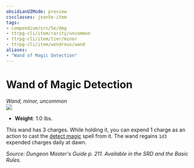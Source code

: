 ```yaml
---
obsidianUIMode: preview
cssclasses: json5e-item
tags:
- compendium/src/5e/dmg
- ttrpg-cli/item/rarity/uncommon
- ttrpg-cli/item/tier/minor
- ttrpg-cli/item/wondrous/wand
aliases: 
- "Wand of Magic Detection"
---
```

# Wand of Magic Detection
*Wand, minor, uncommon*  
![](/3-Mechanics/CLI/items/img/wand-of-magic-detection.webp#right)  

- **Weight**: 1.0 lbs.

This wand has 3 charges. While holding it, you can expend 1 charge as an action to cast the [detect magic](/3-Mechanics/CLI/spells/detect-magic.md) spell from it. The wand regains `1d3` expended charges daily at dawn.

*Source: Dungeon Master's Guide p. 211. Available in the SRD and the Basic Rules.*